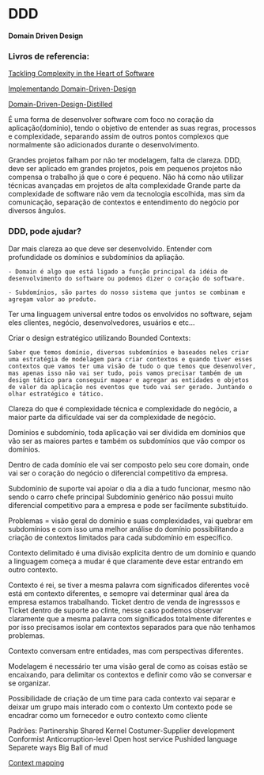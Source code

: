 # DDD

**Domain Driven Design**

### Livros de referencia:

[Tackling Complexity in the Heart of Software](https://acesse.one/EricEvans)

[Implementando Domain-Driven-Design](https://l1nk.dev/VaughnVernon)

[Domain-Driven-Design-Distilled](https://l1nk.dev/DDD-Destilado)

É uma forma de desenvolver software com foco no coração da aplicação(domínio), tendo o objetivo de entender as suas regras, processos e complexidade, separando assim de outros pontos complexos que normalmente são adicionados durante o desenvolvimento.

Grandes projetos falham por não ter modelagem, falta de clareza.
DDD, deve ser aplicado em grandes projetos, pois em pequenos projetos não compensa o trabalho já que o core é pequeno.
Não há como não utilizar técnicas avançadas em projetos de alta complexidade
Grande parte da complexidade de software não vem da tecnologia escolhida, mas sim da comunicação, separação de contextos e entendimento do negócio por diversos ângulos.

### DDD, pode ajudar?

Dar mais clareza ao que deve ser desenvolvido.
Entender com profundidade os domínios e subdomínios da apliação.

    - Domain é algo que está ligado a função principal da idéia de desenvolvimento do software ou podemos dizer o coração do software.

    - Subdomínios, são partes do nosso sistema que juntos se combinam e agregam valor ao produto.

Ter uma linguagem universal entre todos os envolvidos no software, sejam eles clientes, negócio, desenvolvedores, usuários e etc...

Criar o design estratégico utilizando Bounded Contexts:

    Saber que temos domínio, diversos subdomínios e baseados neles criar uma estratégia de modelagem para criar contextos e quando tiver esses contextos que vamos ter uma visão de tudo o que temos que desenvolver, mas apenas isso não vai ser tudo, pois vamos precisar também de um design tático para conseguir mapear e agregar as entidades e objetos de valor da aplicação nos eventos que tudo vai ser gerado. Juntando o olhar estratégico e tático.

Clareza do que é complexidade técnica e complexidade do negócio, a maior parte da dificuldade vai ser da complexidade de negócio.

Domínios e subdomínio, toda aplicação vai ser dividida em domínios que vão ser as maiores partes e também os subdomínios que vão compor os domínios.

Dentro de cada domínio ele vai ser composto pelo seu core domain, onde vai ser o coração do negócio o diferencial competitivo da empresa.

Subdomínio de suporte vai apoiar o dia a dia a tudo funcionar, mesmo não sendo o carro chefe principal
Subdomínio genérico não possui muito diferencial competitivo para a empresa e pode ser facilmente substituido.

Problemas = visão geral do domínio e suas complexidades, vai quebrar em subdomínios e com isso uma melhor análise do domínio possibilitando a criação de contextos limitados para cada subdomínio em específico.

Contexto delimitado é uma divisão explicita dentro de um domínio e quando a linguagem começa a mudar é que claramente deve estar entrando em outro contexto.

Contexto é rei, se tiver a mesma palavra com significados diferentes você está em contexto diferentes, e semopre vai determinar qual área da empresa estamos trabalhando.
Ticket dentro de venda de ingresssos e Ticket dentro de suporte ao clinte, nesse caso podemos observar claramente que a mesma palavra com significados totalmente diferentes e por isso precisamos isolar em contextos separados para que não tenhamos problemas.

Contexto conversam entre entidades, mas com perspectivas diferentes.

Modelagem é necessário ter uma visão geral de como as coisas estão se encaixando, para delimitar os contextos e definir como vão se conversar e se organizar.

Possibilidade de criação de um time para cada contexto vai separar e deixar um grupo mais interado com o contexto
Um contexto pode se encadrar como um fornecedor e outro contexto como cliente

Padrões:
Partinership
Shared Kernel
Costumer-Supplier development
Conformist
Anticorruption-level
Open host service
Pushided language
Separete ways
Big Ball of mud

[Context mapping](https://github.com/ddd-crew/context-mapping?tab=readme-ov-file)
